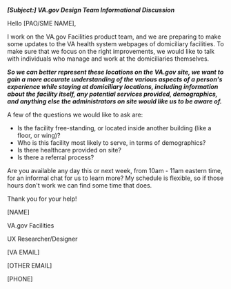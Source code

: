 ***[Subject:] VA.gov Design Team Informational Discussion***

Hello [PAO/SME NAME],

I work on the VA.gov Facilities product team, and we are preparing to make some updates to the VA health system webpages of domiciliary facilities. To make sure that we focus on the right improvements, we would like to talk with individuals who manage and work at the domiciliaries themselves.

***So we can better represent these locations on the VA.gov site, we want to gain a more accurate understanding of the various aspects of a person's experience while staying at domiciliary locations, including information about the facility itself, any potential services provided, demographics, and anything else the administrators on site would like us to be aware of.***

A few of the questions we would like to ask are:

- Is the facility free-standing, or located inside another building (like a floor, or wing)?
- Who is this facility most likely to serve, in terms of demographics?
- Is there healthcare provided on site?
- Is there a referral process?

Are you available any day this or next week, from 10am - 11am eastern time, for an informal chat for us to learn more? My schedule is flexible, so if those hours don't work we can find some time that does.

Thank you for your help!

[NAME]

VA.gov Facilities

UX Researcher/Designer

[VA EMAIL]

[OTHER EMAIL]

[PHONE]
